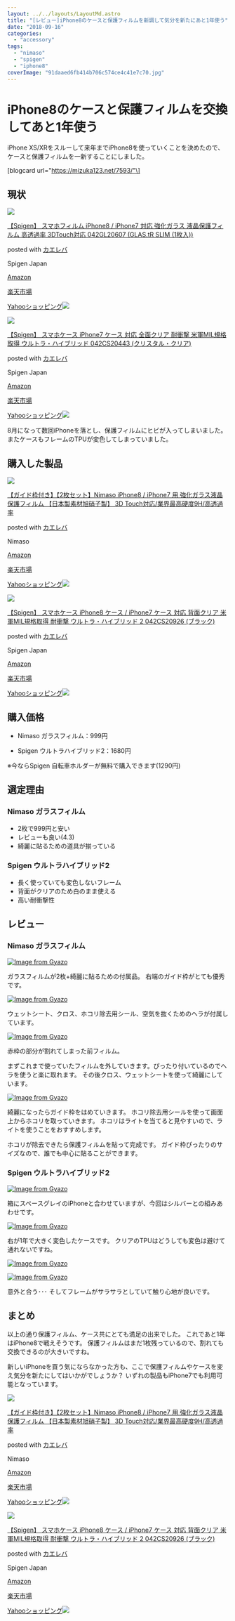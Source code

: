 ```yaml
---
layout: ../../layouts/LayoutMd.astro
title: "[レビュー]iPhone8のケースと保護フィルムを新調して気分を新たにあと1年使う"
date: "2018-09-16"
categories: 
  - "accessory"
tags: 
  - "nimaso"
  - "spigen"
  - "iphone8"
coverImage: "91daaed6fb414b706c574ce4c41e7c70.jpg"
---
```


# iPhone8のケースと保護フィルムを交換してあと1年使う

iPhone XS/XRをスルーして来年までiPhone8を使っていくことを決めたので、ケースと保護フィルムを一新することにしました。

\[blogcard url="https://mizuka123.net/7593/"\]

## 現状

[![](/wp/images/41l4tljGyYL._SL160_.jpg)](https://www.amazon.co.jp/exec/obidos/ASIN/B01H0RIPXO/mizuka123-22/)

[【Spigen】 スマホフィルム iPhone8 / iPhone7 対応 強化ガラス 液晶保護フィルム 高透過率 3DTouch対応 042GL20607 (GLAS.tR SLIM (1枚入))](https://www.amazon.co.jp/exec/obidos/ASIN/B01H0RIPXO/mizuka123-22/)

posted with [カエレバ](https://kaereba.com)

Spigen Japan

[Amazon](https://www.amazon.co.jp/gp/search?keywords=%E3%80%90Spigen%E3%80%91%20%E3%82%B9%E3%83%9E%E3%83%9B%E3%83%95%E3%82%A3%E3%83%AB%E3%83%A0%20iPhone8%20%2F%20iPhone7%20%E5%AF%BE%E5%BF%9C%20%E5%BC%B7%E5%8C%96%E3%82%AC%E3%83%A9%E3%82%B9%20%E6%B6%B2%E6%99%B6%E4%BF%9D%E8%AD%B7%E3%83%95%E3%82%A3%E3%83%AB%E3%83%A0%20%E9%AB%98%E9%80%8F%E9%81%8E%E7%8E%87%203DTouch%E5%AF%BE%E5%BF%9C%20042GL20607%20%28GLAS.tR%20SLIM%20%281%E6%9E%9A%E5%85%A5%29%29&__mk_ja_JP=%E3%82%AB%E3%82%BF%E3%82%AB%E3%83%8A&tag=mizuka123-22)

[楽天市場](https://hb.afl.rakuten.co.jp/hgc/042e7c24.303572e6.042e7c25.e339d30a/?pc=https%3A%2F%2Fsearch.rakuten.co.jp%2Fsearch%2Fmall%2F%25E3%2580%2590Spigen%25E3%2580%2591%2520%25E3%2582%25B9%25E3%2583%259E%25E3%2583%259B%25E3%2583%2595%25E3%2582%25A3%25E3%2583%25AB%25E3%2583%25A0%2520iPhone8%2520%252F%2520iPhone7%2520%25E5%25AF%25BE%25E5%25BF%259C%2520%25E5%25BC%25B7%25E5%258C%2596%25E3%2582%25AC%25E3%2583%25A9%25E3%2582%25B9%2520%25E6%25B6%25B2%25E6%2599%25B6%25E4%25BF%259D%25E8%25AD%25B7%25E3%2583%2595%25E3%2582%25A3%25E3%2583%25AB%25E3%2583%25A0%2520%25E9%25AB%2598%25E9%2580%258F%25E9%2581%258E%25E7%258E%2587%25203DTouch%25E5%25AF%25BE%25E5%25BF%259C%2520042GL20607%2520%2528GLAS.tR%2520SLIM%2520%25281%25E6%259E%259A%25E5%2585%25A5%2529%2529%2F-%2Ff.1-p.1-s.1-sf.0-st.A-v.2%3Fx%3D0%26scid%3Daf_ich_link_urltxt%26m%3Dhttp%3A%2F%2Fm.rakuten.co.jp%2F)

[Yahooショッピング![](//ad.jp.ap.valuecommerce.com/servlet/gifbanner?sid=3066752&pid=881990642)](//ck.jp.ap.valuecommerce.com/servlet/referral?sid=3066752&pid=881990642&vc_url=http%3A%2F%2Fsearch.shopping.yahoo.co.jp%2Fsearch%3Fp%3D%25E3%2580%2590Spigen%25E3%2580%2591%2520%25E3%2582%25B9%25E3%2583%259E%25E3%2583%259B%25E3%2583%2595%25E3%2582%25A3%25E3%2583%25AB%25E3%2583%25A0%2520iPhone8%2520%252F%2520iPhone7%2520%25E5%25AF%25BE%25E5%25BF%259C%2520%25E5%25BC%25B7%25E5%258C%2596%25E3%2582%25AC%25E3%2583%25A9%25E3%2582%25B9%2520%25E6%25B6%25B2%25E6%2599%25B6%25E4%25BF%259D%25E8%25AD%25B7%25E3%2583%2595%25E3%2582%25A3%25E3%2583%25AB%25E3%2583%25A0%2520%25E9%25AB%2598%25E9%2580%258F%25E9%2581%258E%25E7%258E%2587%25203DTouch%25E5%25AF%25BE%25E5%25BF%259C%2520042GL20607%2520%2528GLAS.tR%2520SLIM%2520%25281%25E6%259E%259A%25E5%2585%25A5%2529%2529&vcptn=kaereba)

[![](/wp/images/4116Zba31uL._SL160_.jpg)](https://www.amazon.co.jp/exec/obidos/ASIN/B01GIVX95M/mizuka123-22/)

[【Spigen】 スマホケース iPhone7 ケース 対応 全面クリア 耐衝撃 米軍MIL規格取得 ウルトラ・ハイブリッド 042CS20443 (クリスタル・クリア)](https://www.amazon.co.jp/exec/obidos/ASIN/B01GIVX95M/mizuka123-22/)

posted with [カエレバ](https://kaereba.com)

Spigen Japan

[Amazon](https://www.amazon.co.jp/gp/search?keywords=%E3%80%90Spigen%E3%80%91%20%E3%82%B9%E3%83%9E%E3%83%9B%E3%82%B1%E3%83%BC%E3%82%B9%20iPhone7%20%E3%82%B1%E3%83%BC%E3%82%B9%20%E5%AF%BE%E5%BF%9C%20%E5%85%A8%E9%9D%A2%E3%82%AF%E3%83%AA%E3%82%A2%20%E8%80%90%E8%A1%9D%E6%92%83%20%E7%B1%B3%E8%BB%8DMIL%E8%A6%8F%E6%A0%BC%E5%8F%96%E5%BE%97%20%E3%82%A6%E3%83%AB%E3%83%88%E3%83%A9%E3%83%BB%E3%83%8F%E3%82%A4%E3%83%96%E3%83%AA%E3%83%83%E3%83%89%20042CS20443%20%28%E3%82%AF%E3%83%AA%E3%82%B9%E3%82%BF%E3%83%AB%E3%83%BB%E3%82%AF%E3%83%AA%E3%82%A2%29&__mk_ja_JP=%E3%82%AB%E3%82%BF%E3%82%AB%E3%83%8A&tag=mizuka123-22)

[楽天市場](https://hb.afl.rakuten.co.jp/hgc/042e7c24.303572e6.042e7c25.e339d30a/?pc=https%3A%2F%2Fsearch.rakuten.co.jp%2Fsearch%2Fmall%2F%25E3%2580%2590Spigen%25E3%2580%2591%2520%25E3%2582%25B9%25E3%2583%259E%25E3%2583%259B%25E3%2582%25B1%25E3%2583%25BC%25E3%2582%25B9%2520iPhone7%2520%25E3%2582%25B1%25E3%2583%25BC%25E3%2582%25B9%2520%25E5%25AF%25BE%25E5%25BF%259C%2520%25E5%2585%25A8%25E9%259D%25A2%25E3%2582%25AF%25E3%2583%25AA%25E3%2582%25A2%2520%25E8%2580%2590%25E8%25A1%259D%25E6%2592%2583%2520%25E7%25B1%25B3%25E8%25BB%258DMIL%25E8%25A6%258F%25E6%25A0%25BC%25E5%258F%2596%25E5%25BE%2597%2520%25E3%2582%25A6%25E3%2583%25AB%25E3%2583%2588%25E3%2583%25A9%25E3%2583%25BB%25E3%2583%258F%25E3%2582%25A4%25E3%2583%2596%25E3%2583%25AA%25E3%2583%2583%25E3%2583%2589%2520042CS20443%2520%2528%25E3%2582%25AF%25E3%2583%25AA%25E3%2582%25B9%25E3%2582%25BF%25E3%2583%25AB%25E3%2583%25BB%25E3%2582%25AF%25E3%2583%25AA%25E3%2582%25A2%2529%2F-%2Ff.1-p.1-s.1-sf.0-st.A-v.2%3Fx%3D0%26scid%3Daf_ich_link_urltxt%26m%3Dhttp%3A%2F%2Fm.rakuten.co.jp%2F)

[Yahooショッピング![](//ad.jp.ap.valuecommerce.com/servlet/gifbanner?sid=3066752&pid=881990642)](//ck.jp.ap.valuecommerce.com/servlet/referral?sid=3066752&pid=881990642&vc_url=http%3A%2F%2Fsearch.shopping.yahoo.co.jp%2Fsearch%3Fp%3D%25E3%2580%2590Spigen%25E3%2580%2591%2520%25E3%2582%25B9%25E3%2583%259E%25E3%2583%259B%25E3%2582%25B1%25E3%2583%25BC%25E3%2582%25B9%2520iPhone7%2520%25E3%2582%25B1%25E3%2583%25BC%25E3%2582%25B9%2520%25E5%25AF%25BE%25E5%25BF%259C%2520%25E5%2585%25A8%25E9%259D%25A2%25E3%2582%25AF%25E3%2583%25AA%25E3%2582%25A2%2520%25E8%2580%2590%25E8%25A1%259D%25E6%2592%2583%2520%25E7%25B1%25B3%25E8%25BB%258DMIL%25E8%25A6%258F%25E6%25A0%25BC%25E5%258F%2596%25E5%25BE%2597%2520%25E3%2582%25A6%25E3%2583%25AB%25E3%2583%2588%25E3%2583%25A9%25E3%2583%25BB%25E3%2583%258F%25E3%2582%25A4%25E3%2583%2596%25E3%2583%25AA%25E3%2583%2583%25E3%2583%2589%2520042CS20443%2520%2528%25E3%2582%25AF%25E3%2583%25AA%25E3%2582%25B9%25E3%2582%25BF%25E3%2583%25AB%25E3%2583%25BB%25E3%2582%25AF%25E3%2583%25AA%25E3%2582%25A2%2529&vcptn=kaereba)

8月になって数回iPhoneを落とし、保護フィルムにヒビが入ってしまいました。 またケースもフレームのTPUが変色してしまっていました。

## 購入した製品

[![](/wp/images/41AYavAqRKL._SL160_.jpg)](https://www.amazon.co.jp/exec/obidos/ASIN/B075KPSB4M/mizuka123-22/)

[【ガイド枠付き】【2枚セット】Nimaso iPhone8 / iPhone7 用 強化ガラス液晶保護フィルム 【日本製素材旭硝子製】 3D Touch対応/業界最高硬度9H/高透過率](https://www.amazon.co.jp/exec/obidos/ASIN/B075KPSB4M/mizuka123-22/)

posted with [カエレバ](https://kaereba.com)

Nimaso

[Amazon](https://www.amazon.co.jp/gp/search?keywords=%E3%80%90%E3%82%AC%E3%82%A4%E3%83%89%E6%9E%A0%E4%BB%98%E3%81%8D%E3%80%91%E3%80%902%E6%9E%9A%E3%82%BB%E3%83%83%E3%83%88%E3%80%91Nimaso%20iPhone8%20%2F%20iPhone7%20%E7%94%A8%20%E5%BC%B7%E5%8C%96%E3%82%AC%E3%83%A9%E3%82%B9%E6%B6%B2%E6%99%B6%E4%BF%9D%E8%AD%B7%E3%83%95%E3%82%A3%E3%83%AB%E3%83%A0%20%E3%80%90%E6%97%A5%E6%9C%AC%E8%A3%BD%E7%B4%A0%E6%9D%90%E6%97%AD%E7%A1%9D%E5%AD%90%E8%A3%BD%E3%80%91%203D%20Touch%E5%AF%BE%E5%BF%9C%2F%E6%A5%AD%E7%95%8C%E6%9C%80%E9%AB%98%E7%A1%AC%E5%BA%A69H%2F%E9%AB%98%E9%80%8F%E9%81%8E%E7%8E%87&__mk_ja_JP=%E3%82%AB%E3%82%BF%E3%82%AB%E3%83%8A&tag=mizuka123-22)

[楽天市場](https://hb.afl.rakuten.co.jp/hgc/042e7c24.303572e6.042e7c25.e339d30a/?pc=https%3A%2F%2Fsearch.rakuten.co.jp%2Fsearch%2Fmall%2F%25E3%2580%2590%25E3%2582%25AC%25E3%2582%25A4%25E3%2583%2589%25E6%259E%25A0%25E4%25BB%2598%25E3%2581%258D%25E3%2580%2591%25E3%2580%25902%25E6%259E%259A%25E3%2582%25BB%25E3%2583%2583%25E3%2583%2588%25E3%2580%2591Nimaso%2520iPhone8%2520%252F%2520iPhone7%2520%25E7%2594%25A8%2520%25E5%25BC%25B7%25E5%258C%2596%25E3%2582%25AC%25E3%2583%25A9%25E3%2582%25B9%25E6%25B6%25B2%25E6%2599%25B6%25E4%25BF%259D%25E8%25AD%25B7%25E3%2583%2595%25E3%2582%25A3%25E3%2583%25AB%25E3%2583%25A0%2520%25E3%2580%2590%25E6%2597%25A5%25E6%259C%25AC%25E8%25A3%25BD%25E7%25B4%25A0%25E6%259D%2590%25E6%2597%25AD%25E7%25A1%259D%25E5%25AD%2590%25E8%25A3%25BD%25E3%2580%2591%25203D%2520Touch%25E5%25AF%25BE%25E5%25BF%259C%252F%25E6%25A5%25AD%25E7%2595%258C%25E6%259C%2580%25E9%25AB%2598%25E7%25A1%25AC%25E5%25BA%25A69H%252F%25E9%25AB%2598%25E9%2580%258F%25E9%2581%258E%25E7%258E%2587%2F-%2Ff.1-p.1-s.1-sf.0-st.A-v.2%3Fx%3D0%26scid%3Daf_ich_link_urltxt%26m%3Dhttp%3A%2F%2Fm.rakuten.co.jp%2F)

[Yahooショッピング![](//ad.jp.ap.valuecommerce.com/servlet/gifbanner?sid=3066752&pid=881990642)](//ck.jp.ap.valuecommerce.com/servlet/referral?sid=3066752&pid=881990642&vc_url=http%3A%2F%2Fsearch.shopping.yahoo.co.jp%2Fsearch%3Fp%3D%25E3%2580%2590%25E3%2582%25AC%25E3%2582%25A4%25E3%2583%2589%25E6%259E%25A0%25E4%25BB%2598%25E3%2581%258D%25E3%2580%2591%25E3%2580%25902%25E6%259E%259A%25E3%2582%25BB%25E3%2583%2583%25E3%2583%2588%25E3%2580%2591Nimaso%2520iPhone8%2520%252F%2520iPhone7%2520%25E7%2594%25A8%2520%25E5%25BC%25B7%25E5%258C%2596%25E3%2582%25AC%25E3%2583%25A9%25E3%2582%25B9%25E6%25B6%25B2%25E6%2599%25B6%25E4%25BF%259D%25E8%25AD%25B7%25E3%2583%2595%25E3%2582%25A3%25E3%2583%25AB%25E3%2583%25A0%2520%25E3%2580%2590%25E6%2597%25A5%25E6%259C%25AC%25E8%25A3%25BD%25E7%25B4%25A0%25E6%259D%2590%25E6%2597%25AD%25E7%25A1%259D%25E5%25AD%2590%25E8%25A3%25BD%25E3%2580%2591%25203D%2520Touch%25E5%25AF%25BE%25E5%25BF%259C%252F%25E6%25A5%25AD%25E7%2595%258C%25E6%259C%2580%25E9%25AB%2598%25E7%25A1%25AC%25E5%25BA%25A69H%252F%25E9%25AB%2598%25E9%2580%258F%25E9%2581%258E%25E7%258E%2587&vcptn=kaereba)

[![](/wp/images/41BEjntujRL._SL160_.jpg)](https://www.amazon.co.jp/exec/obidos/ASIN/B01M1SCIOV/mizuka123-22/)

[【Spigen】 スマホケース iPhone8 ケース / iPhone7 ケース 対応 背面クリア 米軍MIL規格取得 耐衝撃 ウルトラ・ハイブリッド 2 042CS20926 (ブラック)](https://www.amazon.co.jp/exec/obidos/ASIN/B01M1SCIOV/mizuka123-22/)

posted with [カエレバ](https://kaereba.com)

Spigen Japan

[Amazon](https://www.amazon.co.jp/gp/search?keywords=%E3%80%90Spigen%E3%80%91%20%E3%82%B9%E3%83%9E%E3%83%9B%E3%82%B1%E3%83%BC%E3%82%B9%20iPhone8%20%E3%82%B1%E3%83%BC%E3%82%B9%20%2F%20iPhone7%20%E3%82%B1%E3%83%BC%E3%82%B9%20%E5%AF%BE%E5%BF%9C%20%E8%83%8C%E9%9D%A2%E3%82%AF%E3%83%AA%E3%82%A2%20%E7%B1%B3%E8%BB%8DMIL%E8%A6%8F%E6%A0%BC%E5%8F%96%E5%BE%97%20%E8%80%90%E8%A1%9D%E6%92%83%20%E3%82%A6%E3%83%AB%E3%83%88%E3%83%A9%E3%83%BB%E3%83%8F%E3%82%A4%E3%83%96%E3%83%AA%E3%83%83%E3%83%89%202%20042CS20926%20%28%E3%83%96%E3%83%A9%E3%83%83%E3%82%AF%29&__mk_ja_JP=%E3%82%AB%E3%82%BF%E3%82%AB%E3%83%8A&tag=mizuka123-22)

[楽天市場](https://hb.afl.rakuten.co.jp/hgc/042e7c24.303572e6.042e7c25.e339d30a/?pc=https%3A%2F%2Fsearch.rakuten.co.jp%2Fsearch%2Fmall%2F%25E3%2580%2590Spigen%25E3%2580%2591%2520%25E3%2582%25B9%25E3%2583%259E%25E3%2583%259B%25E3%2582%25B1%25E3%2583%25BC%25E3%2582%25B9%2520iPhone8%2520%25E3%2582%25B1%25E3%2583%25BC%25E3%2582%25B9%2520%252F%2520iPhone7%2520%25E3%2582%25B1%25E3%2583%25BC%25E3%2582%25B9%2520%25E5%25AF%25BE%25E5%25BF%259C%2520%25E8%2583%258C%25E9%259D%25A2%25E3%2582%25AF%25E3%2583%25AA%25E3%2582%25A2%2520%25E7%25B1%25B3%25E8%25BB%258DMIL%25E8%25A6%258F%25E6%25A0%25BC%25E5%258F%2596%25E5%25BE%2597%2520%25E8%2580%2590%25E8%25A1%259D%25E6%2592%2583%2520%25E3%2582%25A6%25E3%2583%25AB%25E3%2583%2588%25E3%2583%25A9%25E3%2583%25BB%25E3%2583%258F%25E3%2582%25A4%25E3%2583%2596%25E3%2583%25AA%25E3%2583%2583%25E3%2583%2589%25202%2520042CS20926%2520%2528%25E3%2583%2596%25E3%2583%25A9%25E3%2583%2583%25E3%2582%25AF%2529%2F-%2Ff.1-p.1-s.1-sf.0-st.A-v.2%3Fx%3D0%26scid%3Daf_ich_link_urltxt%26m%3Dhttp%3A%2F%2Fm.rakuten.co.jp%2F)

[Yahooショッピング![](//ad.jp.ap.valuecommerce.com/servlet/gifbanner?sid=3066752&pid=881990642)](//ck.jp.ap.valuecommerce.com/servlet/referral?sid=3066752&pid=881990642&vc_url=http%3A%2F%2Fsearch.shopping.yahoo.co.jp%2Fsearch%3Fp%3D%25E3%2580%2590Spigen%25E3%2580%2591%2520%25E3%2582%25B9%25E3%2583%259E%25E3%2583%259B%25E3%2582%25B1%25E3%2583%25BC%25E3%2582%25B9%2520iPhone8%2520%25E3%2582%25B1%25E3%2583%25BC%25E3%2582%25B9%2520%252F%2520iPhone7%2520%25E3%2582%25B1%25E3%2583%25BC%25E3%2582%25B9%2520%25E5%25AF%25BE%25E5%25BF%259C%2520%25E8%2583%258C%25E9%259D%25A2%25E3%2582%25AF%25E3%2583%25AA%25E3%2582%25A2%2520%25E7%25B1%25B3%25E8%25BB%258DMIL%25E8%25A6%258F%25E6%25A0%25BC%25E5%258F%2596%25E5%25BE%2597%2520%25E8%2580%2590%25E8%25A1%259D%25E6%2592%2583%2520%25E3%2582%25A6%25E3%2583%25AB%25E3%2583%2588%25E3%2583%25A9%25E3%2583%25BB%25E3%2583%258F%25E3%2582%25A4%25E3%2583%2596%25E3%2583%25AA%25E3%2583%2583%25E3%2583%2589%25202%2520042CS20926%2520%2528%25E3%2583%2596%25E3%2583%25A9%25E3%2583%2583%25E3%2582%25AF%2529&vcptn=kaereba)

## 購入価格

- Nimaso ガラスフィルム：999円
    
- Spigen ウルトラハイブリッド2：1680円
    

※今ならSpigen 自転車ホルダーが無料で購入できます(1290円)

## 選定理由

### Nimaso ガラスフィルム

- 2枚で999円と安い
- レビューも良い(4.3)
- 綺麗に貼るための道具が揃っている

### Spigen ウルトラハイブリッド2

- 長く使っていても変色しないフレーム
- 背面がクリアのため白のまま使える
- 高い耐衝撃性

## レビュー

### Nimaso ガラスフィルム

[![Image from Gyazo](/wp/images/11bb42a9ad1d714baf0a5fcdbea83168.jpg)](https://gyazo.com/11bb42a9ad1d714baf0a5fcdbea83168)

ガラスフィルムが2枚+綺麗に貼るための付属品。 右端のガイド枠がとても優秀です。

[![Image from Gyazo](/wp/images/0865ab69f2b52a30818d6f7d0ec01724.jpg)](https://gyazo.com/0865ab69f2b52a30818d6f7d0ec01724)

ウェットシート、クロス、ホコリ除去用シール、空気を抜くためのヘラが付属しています。

[![Image from Gyazo](/wp/images/fd75e5a63b2f7a38088853fc0f144d61.jpg)](https://gyazo.com/fd75e5a63b2f7a38088853fc0f144d61)

赤枠の部分が割れてしまった前フィルム。

まずこれまで使っていたフィルムを外していきます。ぴったり付いているのでヘラを使うと楽に取れます。 その後クロス、ウェットシートを使って綺麗にしています。

[![Image from Gyazo](/wp/images/fc1ce0a605970de60c2aa24468c1b693.jpg)](https://gyazo.com/fc1ce0a605970de60c2aa24468c1b693)

綺麗になったらガイド枠をはめていきます。 ホコリ除去用シールを使って画面上からホコリを取っていきます。 ホコリはライトを当てると見やすいので、ライトを使うことをおすすめします。

ホコリが除去できたら保護フィルムを貼って完成です。 ガイド枠ぴったりのサイズなので、誰でも中心に貼ることができます。

### Spigen ウルトラハイブリッド2

[![Image from Gyazo](/wp/images/e7e3be3b4e91158d7cb4ba1003044839.jpg)](https://gyazo.com/e7e3be3b4e91158d7cb4ba1003044839)

箱にスペースグレイのiPhoneと合わせていますが、今回はシルバーとの組みあわせです。

[![Image from Gyazo](/wp/images/58a062ad99cd82b3883c655f4144ef6e.jpg)](https://gyazo.com/58a062ad99cd82b3883c655f4144ef6e)

右が1年で大きく変色したケースです。 クリアのTPUはどうしても変色は避けて通れないですね。

[![Image from Gyazo](/wp/images/032edd64e4e622e6da1fffddf71681a9.jpg)](https://gyazo.com/032edd64e4e622e6da1fffddf71681a9)

[![Image from Gyazo](/wp/images/91daaed6fb414b706c574ce4c41e7c70.jpg)](https://gyazo.com/91daaed6fb414b706c574ce4c41e7c70)

意外と合う･･･ そしてフレームがサラサラとしていて触り心地が良いです。

## まとめ

以上の通り保護フィルム、ケース共にとても満足の出来でした。 これであと1年はiPhone8で戦えそうです。 保護フィルムはまだ1枚残っているので、割れても交換できるのが大きいですね。

新しいiPhoneを買う気にならなかった方も、ここで保護フィルムやケースを変え気分を新たにしてはいかがでしょうか？ いずれの製品もiPhone7でも利用可能となっています。

[![](/wp/images/41AYavAqRKL._SL160_.jpg)](https://www.amazon.co.jp/exec/obidos/ASIN/B075KPSB4M/mizuka123-22/)

[【ガイド枠付き】【2枚セット】Nimaso iPhone8 / iPhone7 用 強化ガラス液晶保護フィルム 【日本製素材旭硝子製】 3D Touch対応/業界最高硬度9H/高透過率](https://www.amazon.co.jp/exec/obidos/ASIN/B075KPSB4M/mizuka123-22/)

posted with [カエレバ](https://kaereba.com)

Nimaso

[Amazon](https://www.amazon.co.jp/gp/search?keywords=%E3%80%90%E3%82%AC%E3%82%A4%E3%83%89%E6%9E%A0%E4%BB%98%E3%81%8D%E3%80%91%E3%80%902%E6%9E%9A%E3%82%BB%E3%83%83%E3%83%88%E3%80%91Nimaso%20iPhone8%20%2F%20iPhone7%20%E7%94%A8%20%E5%BC%B7%E5%8C%96%E3%82%AC%E3%83%A9%E3%82%B9%E6%B6%B2%E6%99%B6%E4%BF%9D%E8%AD%B7%E3%83%95%E3%82%A3%E3%83%AB%E3%83%A0%20%E3%80%90%E6%97%A5%E6%9C%AC%E8%A3%BD%E7%B4%A0%E6%9D%90%E6%97%AD%E7%A1%9D%E5%AD%90%E8%A3%BD%E3%80%91%203D%20Touch%E5%AF%BE%E5%BF%9C%2F%E6%A5%AD%E7%95%8C%E6%9C%80%E9%AB%98%E7%A1%AC%E5%BA%A69H%2F%E9%AB%98%E9%80%8F%E9%81%8E%E7%8E%87&__mk_ja_JP=%E3%82%AB%E3%82%BF%E3%82%AB%E3%83%8A&tag=mizuka123-22)

[楽天市場](https://hb.afl.rakuten.co.jp/hgc/042e7c24.303572e6.042e7c25.e339d30a/?pc=https%3A%2F%2Fsearch.rakuten.co.jp%2Fsearch%2Fmall%2F%25E3%2580%2590%25E3%2582%25AC%25E3%2582%25A4%25E3%2583%2589%25E6%259E%25A0%25E4%25BB%2598%25E3%2581%258D%25E3%2580%2591%25E3%2580%25902%25E6%259E%259A%25E3%2582%25BB%25E3%2583%2583%25E3%2583%2588%25E3%2580%2591Nimaso%2520iPhone8%2520%252F%2520iPhone7%2520%25E7%2594%25A8%2520%25E5%25BC%25B7%25E5%258C%2596%25E3%2582%25AC%25E3%2583%25A9%25E3%2582%25B9%25E6%25B6%25B2%25E6%2599%25B6%25E4%25BF%259D%25E8%25AD%25B7%25E3%2583%2595%25E3%2582%25A3%25E3%2583%25AB%25E3%2583%25A0%2520%25E3%2580%2590%25E6%2597%25A5%25E6%259C%25AC%25E8%25A3%25BD%25E7%25B4%25A0%25E6%259D%2590%25E6%2597%25AD%25E7%25A1%259D%25E5%25AD%2590%25E8%25A3%25BD%25E3%2580%2591%25203D%2520Touch%25E5%25AF%25BE%25E5%25BF%259C%252F%25E6%25A5%25AD%25E7%2595%258C%25E6%259C%2580%25E9%25AB%2598%25E7%25A1%25AC%25E5%25BA%25A69H%252F%25E9%25AB%2598%25E9%2580%258F%25E9%2581%258E%25E7%258E%2587%2F-%2Ff.1-p.1-s.1-sf.0-st.A-v.2%3Fx%3D0%26scid%3Daf_ich_link_urltxt%26m%3Dhttp%3A%2F%2Fm.rakuten.co.jp%2F)

[Yahooショッピング![](//ad.jp.ap.valuecommerce.com/servlet/gifbanner?sid=3066752&pid=881990642)](//ck.jp.ap.valuecommerce.com/servlet/referral?sid=3066752&pid=881990642&vc_url=http%3A%2F%2Fsearch.shopping.yahoo.co.jp%2Fsearch%3Fp%3D%25E3%2580%2590%25E3%2582%25AC%25E3%2582%25A4%25E3%2583%2589%25E6%259E%25A0%25E4%25BB%2598%25E3%2581%258D%25E3%2580%2591%25E3%2580%25902%25E6%259E%259A%25E3%2582%25BB%25E3%2583%2583%25E3%2583%2588%25E3%2580%2591Nimaso%2520iPhone8%2520%252F%2520iPhone7%2520%25E7%2594%25A8%2520%25E5%25BC%25B7%25E5%258C%2596%25E3%2582%25AC%25E3%2583%25A9%25E3%2582%25B9%25E6%25B6%25B2%25E6%2599%25B6%25E4%25BF%259D%25E8%25AD%25B7%25E3%2583%2595%25E3%2582%25A3%25E3%2583%25AB%25E3%2583%25A0%2520%25E3%2580%2590%25E6%2597%25A5%25E6%259C%25AC%25E8%25A3%25BD%25E7%25B4%25A0%25E6%259D%2590%25E6%2597%25AD%25E7%25A1%259D%25E5%25AD%2590%25E8%25A3%25BD%25E3%2580%2591%25203D%2520Touch%25E5%25AF%25BE%25E5%25BF%259C%252F%25E6%25A5%25AD%25E7%2595%258C%25E6%259C%2580%25E9%25AB%2598%25E7%25A1%25AC%25E5%25BA%25A69H%252F%25E9%25AB%2598%25E9%2580%258F%25E9%2581%258E%25E7%258E%2587&vcptn=kaereba)

[![](/wp/images/41BEjntujRL._SL160_.jpg)](https://www.amazon.co.jp/exec/obidos/ASIN/B01M1SCIOV/mizuka123-22/)

[【Spigen】 スマホケース iPhone8 ケース / iPhone7 ケース 対応 背面クリア 米軍MIL規格取得 耐衝撃 ウルトラ・ハイブリッド 2 042CS20926 (ブラック)](https://www.amazon.co.jp/exec/obidos/ASIN/B01M1SCIOV/mizuka123-22/)

posted with [カエレバ](https://kaereba.com)

Spigen Japan

[Amazon](https://www.amazon.co.jp/gp/search?keywords=%E3%80%90Spigen%E3%80%91%20%E3%82%B9%E3%83%9E%E3%83%9B%E3%82%B1%E3%83%BC%E3%82%B9%20iPhone8%20%E3%82%B1%E3%83%BC%E3%82%B9%20%2F%20iPhone7%20%E3%82%B1%E3%83%BC%E3%82%B9%20%E5%AF%BE%E5%BF%9C%20%E8%83%8C%E9%9D%A2%E3%82%AF%E3%83%AA%E3%82%A2%20%E7%B1%B3%E8%BB%8DMIL%E8%A6%8F%E6%A0%BC%E5%8F%96%E5%BE%97%20%E8%80%90%E8%A1%9D%E6%92%83%20%E3%82%A6%E3%83%AB%E3%83%88%E3%83%A9%E3%83%BB%E3%83%8F%E3%82%A4%E3%83%96%E3%83%AA%E3%83%83%E3%83%89%202%20042CS20926%20%28%E3%83%96%E3%83%A9%E3%83%83%E3%82%AF%29&__mk_ja_JP=%E3%82%AB%E3%82%BF%E3%82%AB%E3%83%8A&tag=mizuka123-22)

[楽天市場](https://hb.afl.rakuten.co.jp/hgc/042e7c24.303572e6.042e7c25.e339d30a/?pc=https%3A%2F%2Fsearch.rakuten.co.jp%2Fsearch%2Fmall%2F%25E3%2580%2590Spigen%25E3%2580%2591%2520%25E3%2582%25B9%25E3%2583%259E%25E3%2583%259B%25E3%2582%25B1%25E3%2583%25BC%25E3%2582%25B9%2520iPhone8%2520%25E3%2582%25B1%25E3%2583%25BC%25E3%2582%25B9%2520%252F%2520iPhone7%2520%25E3%2582%25B1%25E3%2583%25BC%25E3%2582%25B9%2520%25E5%25AF%25BE%25E5%25BF%259C%2520%25E8%2583%258C%25E9%259D%25A2%25E3%2582%25AF%25E3%2583%25AA%25E3%2582%25A2%2520%25E7%25B1%25B3%25E8%25BB%258DMIL%25E8%25A6%258F%25E6%25A0%25BC%25E5%258F%2596%25E5%25BE%2597%2520%25E8%2580%2590%25E8%25A1%259D%25E6%2592%2583%2520%25E3%2582%25A6%25E3%2583%25AB%25E3%2583%2588%25E3%2583%25A9%25E3%2583%25BB%25E3%2583%258F%25E3%2582%25A4%25E3%2583%2596%25E3%2583%25AA%25E3%2583%2583%25E3%2583%2589%25202%2520042CS20926%2520%2528%25E3%2583%2596%25E3%2583%25A9%25E3%2583%2583%25E3%2582%25AF%2529%2F-%2Ff.1-p.1-s.1-sf.0-st.A-v.2%3Fx%3D0%26scid%3Daf_ich_link_urltxt%26m%3Dhttp%3A%2F%2Fm.rakuten.co.jp%2F)

[Yahooショッピング![](//ad.jp.ap.valuecommerce.com/servlet/gifbanner?sid=3066752&pid=881990642)](//ck.jp.ap.valuecommerce.com/servlet/referral?sid=3066752&pid=881990642&vc_url=http%3A%2F%2Fsearch.shopping.yahoo.co.jp%2Fsearch%3Fp%3D%25E3%2580%2590Spigen%25E3%2580%2591%2520%25E3%2582%25B9%25E3%2583%259E%25E3%2583%259B%25E3%2582%25B1%25E3%2583%25BC%25E3%2582%25B9%2520iPhone8%2520%25E3%2582%25B1%25E3%2583%25BC%25E3%2582%25B9%2520%252F%2520iPhone7%2520%25E3%2582%25B1%25E3%2583%25BC%25E3%2582%25B9%2520%25E5%25AF%25BE%25E5%25BF%259C%2520%25E8%2583%258C%25E9%259D%25A2%25E3%2582%25AF%25E3%2583%25AA%25E3%2582%25A2%2520%25E7%25B1%25B3%25E8%25BB%258DMIL%25E8%25A6%258F%25E6%25A0%25BC%25E5%258F%2596%25E5%25BE%2597%2520%25E8%2580%2590%25E8%25A1%259D%25E6%2592%2583%2520%25E3%2582%25A6%25E3%2583%25AB%25E3%2583%2588%25E3%2583%25A9%25E3%2583%25BB%25E3%2583%258F%25E3%2582%25A4%25E3%2583%2596%25E3%2583%25AA%25E3%2583%2583%25E3%2583%2589%25202%2520042CS20926%2520%2528%25E3%2583%2596%25E3%2583%25A9%25E3%2583%2583%25E3%2582%25AF%2529&vcptn=kaereba)
